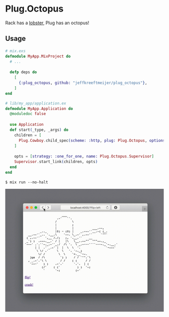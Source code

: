 # Plug.Octopus

Rack has a [lobster](https://github.com/rack/rack/blob/master/lib/rack/lobster.rb), Plug has an octopus!

## Usage

``` elixir
# mix.exs
defmodule MyApp.MixProject do
  # ...

  defp deps do
    [
      {:plug_octopus, github: "jeffkreeftmeijer/plug_octopus"},
    ]
end
```

``` elixir
# lib/my_app/application.ex
defmodule MyApp.Application do
  @moduledoc false

  use Application
  def start(_type, _args) do
    children = [
      Plug.Cowboy.child_spec(scheme: :http, plug: Plug.Octopus, options: [port: 4000])
    ]

    opts = [strategy: :one_for_one, name: Plug.Octopus.Supervisor]
    Supervisor.start_link(children, opts)
  end
end
```

```
$ mix run --no-halt
```

![Plug.Octopus running in a browser, showing an ASCII octopus that can flip and crash.](plug_octopus.gif)
